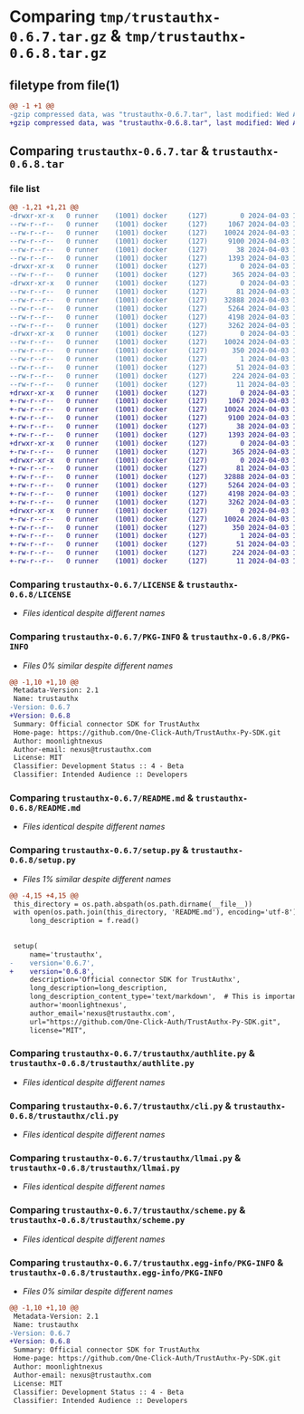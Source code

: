 # Comparing `tmp/trustauthx-0.6.7.tar.gz` & `tmp/trustauthx-0.6.8.tar.gz`

## filetype from file(1)

```diff
@@ -1 +1 @@
-gzip compressed data, was "trustauthx-0.6.7.tar", last modified: Wed Apr  3 18:14:27 2024, max compression
+gzip compressed data, was "trustauthx-0.6.8.tar", last modified: Wed Apr  3 18:15:04 2024, max compression
```

## Comparing `trustauthx-0.6.7.tar` & `trustauthx-0.6.8.tar`

### file list

```diff
@@ -1,21 +1,21 @@
-drwxr-xr-x   0 runner    (1001) docker     (127)        0 2024-04-03 18:14:27.336525 trustauthx-0.6.7/
--rw-r--r--   0 runner    (1001) docker     (127)     1067 2024-04-03 18:14:17.000000 trustauthx-0.6.7/LICENSE
--rw-r--r--   0 runner    (1001) docker     (127)    10024 2024-04-03 18:14:27.336525 trustauthx-0.6.7/PKG-INFO
--rw-r--r--   0 runner    (1001) docker     (127)     9100 2024-04-03 18:14:17.000000 trustauthx-0.6.7/README.md
--rw-r--r--   0 runner    (1001) docker     (127)       38 2024-04-03 18:14:27.336525 trustauthx-0.6.7/setup.cfg
--rw-r--r--   0 runner    (1001) docker     (127)     1393 2024-04-03 18:14:17.000000 trustauthx-0.6.7/setup.py
-drwxr-xr-x   0 runner    (1001) docker     (127)        0 2024-04-03 18:14:27.332525 trustauthx-0.6.7/test/
--rw-r--r--   0 runner    (1001) docker     (127)      365 2024-04-03 18:14:17.000000 trustauthx-0.6.7/test/test.py
-drwxr-xr-x   0 runner    (1001) docker     (127)        0 2024-04-03 18:14:27.336525 trustauthx-0.6.7/trustauthx/
--rw-r--r--   0 runner    (1001) docker     (127)       81 2024-04-03 18:14:17.000000 trustauthx-0.6.7/trustauthx/__init__.py
--rw-r--r--   0 runner    (1001) docker     (127)    32888 2024-04-03 18:14:17.000000 trustauthx-0.6.7/trustauthx/authlite.py
--rw-r--r--   0 runner    (1001) docker     (127)     5264 2024-04-03 18:14:17.000000 trustauthx-0.6.7/trustauthx/cli.py
--rw-r--r--   0 runner    (1001) docker     (127)     4198 2024-04-03 18:14:17.000000 trustauthx-0.6.7/trustauthx/llmai.py
--rw-r--r--   0 runner    (1001) docker     (127)     3262 2024-04-03 18:14:17.000000 trustauthx-0.6.7/trustauthx/scheme.py
-drwxr-xr-x   0 runner    (1001) docker     (127)        0 2024-04-03 18:14:27.336525 trustauthx-0.6.7/trustauthx.egg-info/
--rw-r--r--   0 runner    (1001) docker     (127)    10024 2024-04-03 18:14:27.000000 trustauthx-0.6.7/trustauthx.egg-info/PKG-INFO
--rw-r--r--   0 runner    (1001) docker     (127)      350 2024-04-03 18:14:27.000000 trustauthx-0.6.7/trustauthx.egg-info/SOURCES.txt
--rw-r--r--   0 runner    (1001) docker     (127)        1 2024-04-03 18:14:27.000000 trustauthx-0.6.7/trustauthx.egg-info/dependency_links.txt
--rw-r--r--   0 runner    (1001) docker     (127)       51 2024-04-03 18:14:27.000000 trustauthx-0.6.7/trustauthx.egg-info/entry_points.txt
--rw-r--r--   0 runner    (1001) docker     (127)      224 2024-04-03 18:14:27.000000 trustauthx-0.6.7/trustauthx.egg-info/requires.txt
--rw-r--r--   0 runner    (1001) docker     (127)       11 2024-04-03 18:14:27.000000 trustauthx-0.6.7/trustauthx.egg-info/top_level.txt
+drwxr-xr-x   0 runner    (1001) docker     (127)        0 2024-04-03 18:15:04.752955 trustauthx-0.6.8/
+-rw-r--r--   0 runner    (1001) docker     (127)     1067 2024-04-03 18:14:53.000000 trustauthx-0.6.8/LICENSE
+-rw-r--r--   0 runner    (1001) docker     (127)    10024 2024-04-03 18:15:04.752955 trustauthx-0.6.8/PKG-INFO
+-rw-r--r--   0 runner    (1001) docker     (127)     9100 2024-04-03 18:14:53.000000 trustauthx-0.6.8/README.md
+-rw-r--r--   0 runner    (1001) docker     (127)       38 2024-04-03 18:15:04.752955 trustauthx-0.6.8/setup.cfg
+-rw-r--r--   0 runner    (1001) docker     (127)     1393 2024-04-03 18:14:53.000000 trustauthx-0.6.8/setup.py
+drwxr-xr-x   0 runner    (1001) docker     (127)        0 2024-04-03 18:15:04.748955 trustauthx-0.6.8/test/
+-rw-r--r--   0 runner    (1001) docker     (127)      365 2024-04-03 18:14:53.000000 trustauthx-0.6.8/test/test.py
+drwxr-xr-x   0 runner    (1001) docker     (127)        0 2024-04-03 18:15:04.752955 trustauthx-0.6.8/trustauthx/
+-rw-r--r--   0 runner    (1001) docker     (127)       81 2024-04-03 18:14:53.000000 trustauthx-0.6.8/trustauthx/__init__.py
+-rw-r--r--   0 runner    (1001) docker     (127)    32888 2024-04-03 18:14:53.000000 trustauthx-0.6.8/trustauthx/authlite.py
+-rw-r--r--   0 runner    (1001) docker     (127)     5264 2024-04-03 18:14:53.000000 trustauthx-0.6.8/trustauthx/cli.py
+-rw-r--r--   0 runner    (1001) docker     (127)     4198 2024-04-03 18:14:53.000000 trustauthx-0.6.8/trustauthx/llmai.py
+-rw-r--r--   0 runner    (1001) docker     (127)     3262 2024-04-03 18:14:53.000000 trustauthx-0.6.8/trustauthx/scheme.py
+drwxr-xr-x   0 runner    (1001) docker     (127)        0 2024-04-03 18:15:04.752955 trustauthx-0.6.8/trustauthx.egg-info/
+-rw-r--r--   0 runner    (1001) docker     (127)    10024 2024-04-03 18:15:04.000000 trustauthx-0.6.8/trustauthx.egg-info/PKG-INFO
+-rw-r--r--   0 runner    (1001) docker     (127)      350 2024-04-03 18:15:04.000000 trustauthx-0.6.8/trustauthx.egg-info/SOURCES.txt
+-rw-r--r--   0 runner    (1001) docker     (127)        1 2024-04-03 18:15:04.000000 trustauthx-0.6.8/trustauthx.egg-info/dependency_links.txt
+-rw-r--r--   0 runner    (1001) docker     (127)       51 2024-04-03 18:15:04.000000 trustauthx-0.6.8/trustauthx.egg-info/entry_points.txt
+-rw-r--r--   0 runner    (1001) docker     (127)      224 2024-04-03 18:15:04.000000 trustauthx-0.6.8/trustauthx.egg-info/requires.txt
+-rw-r--r--   0 runner    (1001) docker     (127)       11 2024-04-03 18:15:04.000000 trustauthx-0.6.8/trustauthx.egg-info/top_level.txt
```

### Comparing `trustauthx-0.6.7/LICENSE` & `trustauthx-0.6.8/LICENSE`

 * *Files identical despite different names*

### Comparing `trustauthx-0.6.7/PKG-INFO` & `trustauthx-0.6.8/PKG-INFO`

 * *Files 0% similar despite different names*

```diff
@@ -1,10 +1,10 @@
 Metadata-Version: 2.1
 Name: trustauthx
-Version: 0.6.7
+Version: 0.6.8
 Summary: Official connector SDK for TrustAuthx
 Home-page: https://github.com/One-Click-Auth/TrustAuthx-Py-SDK.git
 Author: moonlightnexus
 Author-email: nexus@trustauthx.com
 License: MIT
 Classifier: Development Status :: 4 - Beta
 Classifier: Intended Audience :: Developers
```

### Comparing `trustauthx-0.6.7/README.md` & `trustauthx-0.6.8/README.md`

 * *Files identical despite different names*

### Comparing `trustauthx-0.6.7/setup.py` & `trustauthx-0.6.8/setup.py`

 * *Files 1% similar despite different names*

```diff
@@ -4,15 +4,15 @@
 this_directory = os.path.abspath(os.path.dirname(__file__))
 with open(os.path.join(this_directory, 'README.md'), encoding='utf-8') as f:
     long_description = f.read()
 
 
 setup(
     name='trustauthx',
-    version='0.6.7',
+    version='0.6.8',
     description='Official connector SDK for TrustAuthx',
     long_description=long_description,
     long_description_content_type='text/markdown',  # This is important!
     author='moonlightnexus',
     author_email='nexus@trustauthx.com',
     url="https://github.com/One-Click-Auth/TrustAuthx-Py-SDK.git",
     license="MIT",
```

### Comparing `trustauthx-0.6.7/trustauthx/authlite.py` & `trustauthx-0.6.8/trustauthx/authlite.py`

 * *Files identical despite different names*

### Comparing `trustauthx-0.6.7/trustauthx/cli.py` & `trustauthx-0.6.8/trustauthx/cli.py`

 * *Files identical despite different names*

### Comparing `trustauthx-0.6.7/trustauthx/llmai.py` & `trustauthx-0.6.8/trustauthx/llmai.py`

 * *Files identical despite different names*

### Comparing `trustauthx-0.6.7/trustauthx/scheme.py` & `trustauthx-0.6.8/trustauthx/scheme.py`

 * *Files identical despite different names*

### Comparing `trustauthx-0.6.7/trustauthx.egg-info/PKG-INFO` & `trustauthx-0.6.8/trustauthx.egg-info/PKG-INFO`

 * *Files 0% similar despite different names*

```diff
@@ -1,10 +1,10 @@
 Metadata-Version: 2.1
 Name: trustauthx
-Version: 0.6.7
+Version: 0.6.8
 Summary: Official connector SDK for TrustAuthx
 Home-page: https://github.com/One-Click-Auth/TrustAuthx-Py-SDK.git
 Author: moonlightnexus
 Author-email: nexus@trustauthx.com
 License: MIT
 Classifier: Development Status :: 4 - Beta
 Classifier: Intended Audience :: Developers
```

